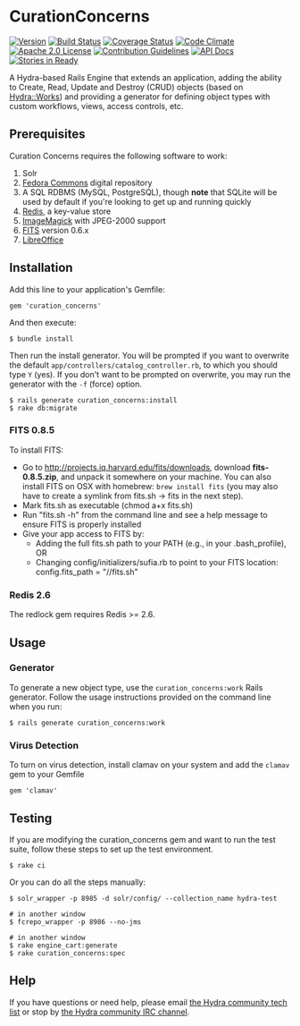 # CurationConcerns

[![Version](https://badge.fury.io/rb/curation_concerns.png)](http://badge.fury.io/rb/curation_concerns)
[![Build Status](https://travis-ci.org/projecthydra/curation_concerns.svg?branch=master)](https://travis-ci.org/projecthydra/curation_concerns)
[![Coverage Status](https://coveralls.io/repos/projecthydra-labs/curation_concerns/badge.svg?branch=master)](https://coveralls.io/r/projecthydra-labs/curation_concerns?branch=master)
[![Code Climate](https://codeclimate.com/github/projecthydra-labs/curation_concerns/badges/gpa.svg)](https://codeclimate.com/github/projecthydra-labs/curation_concerns)
[![Apache 2.0 License](http://img.shields.io/badge/APACHE2-license-blue.svg)](./LICENSE.txt)
[![Contribution Guidelines](http://img.shields.io/badge/CONTRIBUTING-Guidelines-blue.svg)](./CONTRIBUTING.md)
[![API Docs](http://img.shields.io/badge/API-docs-blue.svg)](http://rubydoc.info/gems/curation_concerns)
[![Stories in Ready](https://badge.waffle.io/projecthydra-labs/sufia-core.png?source=projecthydra-labs%2Fcuration_concerns&label=ready&title=Ready)](https://waffle.io/projecthydra-labs/sufia-core?source=projecthydra-labs%2Fcuration_concerns)

A Hydra-based Rails Engine that extends an application, adding the ability to Create, Read, Update and Destroy (CRUD) objects (based on [Hydra::Works](http://github.com/projecthydra/hydra-works)) and providing a generator for defining object types with custom workflows, views, access controls, etc.

## Prerequisites

Curation Concerns requires the following software to work:

1. Solr
1. [Fedora Commons](http://www.fedora-commons.org/) digital repository
1. A SQL RDBMS (MySQL, PostgreSQL), though **note** that SQLite will be used by default if you're looking to get up and running quickly
1. [Redis](http://redis.io/), a key-value store
1. [ImageMagick](http://www.imagemagick.org/) with JPEG-2000 support
1. [FITS](#characterization) version 0.6.x
1. [LibreOffice](#derivatives)

## Installation

Add this line to your application's Gemfile:

    gem 'curation_concerns'

And then execute:

    $ bundle install

Then run the install generator.  You will be prompted if you want to overwrite the default `app/controllers/catalog_controller.rb`, to which you should type `Y` (yes). If you don't want to be prompted on overwrite, you may run the generator with the `-f` (force) option.

    $ rails generate curation_concerns:install
    $ rake db:migrate

### FITS 0.8.5

To install FITS:
 * Go to http://projects.iq.harvard.edu/fits/downloads, download __fits-0.8.5.zip__, and unpack it somewhere on your machine. You can also install FITS on OSX with homebrew: `brew install fits` (you may also have to create a symlink from fits.sh -> fits in the next step).
 * Mark fits.sh as executable (chmod a+x fits.sh)
 * Run "fits.sh -h" from the command line and see a help message to ensure FITS is properly installed
 * Give your app access to FITS by:
     * Adding the full fits.sh path to your PATH (e.g., in your .bash_profile), OR
     * Changing config/initializers/sufia.rb to point to your FITS location: config.fits_path = "/<your full path>/fits.sh"

### Redis 2.6

The redlock gem requires Redis >= 2.6.

## Usage

### Generator

To generate a new object type, use the `curation_concerns:work` Rails generator.  Follow the usage instructions provided on the command line when you run:

    $ rails generate curation_concerns:work

### Virus Detection

To turn on virus detection, install clamav on your system and add the `clamav` gem to your Gemfile

    gem 'clamav'

## Testing

If you are modifying the curation_concerns gem and want to run the test suite, follow these steps to set up the test environment.

    $ rake ci
    
Or you can do all the steps manually:

    $ solr_wrapper -p 8985 -d solr/config/ --collection_name hydra-test
    
    # in another window
    $ fcrepo_wrapper -p 8986 --no-jms
    
    # in another window
    $ rake engine_cart:generate
    $ rake curation_concerns:spec

## Help

If you have questions or need help, please email [the Hydra community tech list](mailto:hydra-tech@googlegroups.com) or stop by [the Hydra community IRC channel](irc://irc.freenode.net/projecthydra).
